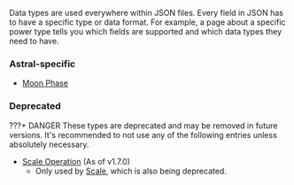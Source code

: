 Data types are used everywhere within JSON files. Every field in JSON has to have a specific type or data format.
For example, a page about a specific power type tells you which fields are supported and which data types they need to have.

### Astral-specific

- [Moon Phase](moon_phase.md)

### Deprecated

???+ DANGER
    These types are deprecated and may be removed in future versions.
    It's recommended to not use any of the following entries unless absolutely necessary.

- [Scale Operation](scale_operation.md) (As of v1.7.0)
    - Only used by [Scale](../power_types/scale.md), which is also being deprecated.
